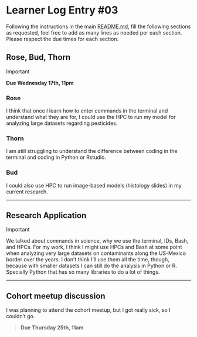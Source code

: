 # Learner Log Entry #03

Following the instructions in the main [README.md](README.md/#entries-instructions), fill the following sections as requested, feel free to add as many lines as needed per each section. Please respect the due times for each section.

## Rose, Bud, Thorn

> [!IMPORTANT]
> **Due Wednesday 17th, 11pm**

### Rose

I think that once I learn how to enter commands in the terminal and understand what they are for, I could use the HPC to run my model for analyzing large datasets regarding pesticides. 

### Thorn

I am still struggling to understand the difference between coding in the terminal and coding in Python or Rstudio.

### Bud

I could also use HPC to run image-based models (histology slides) in my current research.

---

## Research Application

> [!IMPORTANT]

We talked about commands in science, why we use the terminal, IDs, Bash, and HPCs. For my work, I think I might use HPCs and Bash at some point when analyzing very large datasets on contaminants along the US-Mexico border over the years. I don’t think I’ll use them all the time, though, because with smaller datasets I can still do the analysis in Python or R. Specially Python that has so many libraries to do a lot of things.

---

## Cohort meetup discussion

I was planning to attend the cohort meetup, but I got really sick, so I couldn’t go.

> **Due Thursday 25th, 11am**

